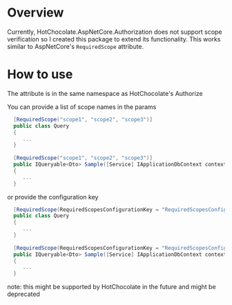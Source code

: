 # Overview

Currently, HotChocolate.AspNetCore.Authorization does not support scope verification so I created this package to extend its functionality. This works similar to AspNetCore's ```RequiredScope``` attribute.

# How to use

The attribute is in the same namespace as HotChocolate's Authorize

You can provide a list of scope names in the params

```C#
  [RequiredScope("scope1", "scope2", "scope3")]
  public class Query
  {
     ...
  }
  
  [RequiredScope("scope1", "scope2", "scope3")]
  public IQueryable<Dto> Sample([Service] IApplicationDbContext context)
  {
     ...
  }
```

or provide the configuration key

```C#
  [RequiredScope(RequiredScopesConfigurationKey = "RequiredScopesConfigKey")]
  public class Query
  {
     ...
  }
  
  [RequiredScope(RequiredScopesConfigurationKey = "RequiredScopesConfigKey")]
  public IQueryable<Dto> Sample([Service] IApplicationDbContext context)
  {
     ...
  }
```

note: this might be supported by HotChocolate in the future and might be deprecated
